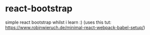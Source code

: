 # react-bootstrap
simple react bootstrap whilst i learn :) (uses this tut: https://www.robinwieruch.de/minimal-react-webpack-babel-setup/)

